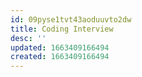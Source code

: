 ```yaml
---
id: 09pyse1tvt43aoduuvto2dw
title: Coding Interview
desc: ''
updated: 1663409166494
created: 1663409166494
---
```

